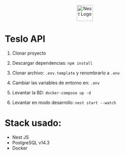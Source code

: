 <p align="center">
  <a href="http://nestjs.com/" target="blank"><img src="https://nestjs.com/img/logo-small.svg" width="50" alt="Nest Logo" /></a>
</p>

# Teslo API

1. Clonar proyecto

2. Descargar dependencias: ```npm install```

3. Clonar archivo: ```.env.template``` y renombrarlo a ```.env```

4. Cambiar las variables de entorno en: ```.env```

5. Levantar la BD: ```docker-compose up -d```

6. Levantar en modo desarrollo: ```nest start --watch```

# Stack usado:
* Nest JS
* PostgreSQL v14.3
* Docker